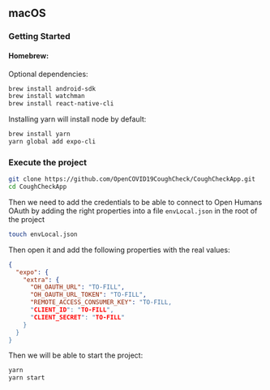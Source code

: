 ## macOS

### Getting Started

#### Homebrew:

Optional dependencies:

```bash
brew install android-sdk
brew install watchman
brew install react-native-cli
```

Installing yarn will install node by default:

```bash
brew install yarn
yarn global add expo-cli
```

### Execute the project

```bash
git clone https://github.com/OpenCOVID19CoughCheck/CoughCheckApp.git
cd CoughCheckApp
```

Then we need to add the credentials to be able to connect to Open Humans OAuth by adding the right properties into a file `envLocal.json` in the root of the project

```bash
touch envLocal.json
```

Then open it and add the following properties with the real values:

```json
{
  "expo": {
    "extra": {
      "OH_OAUTH_URL": "TO-FILL",
      "OH_OAUTH_URL_TOKEN": "TO-FILL",
      "REMOTE_ACCESS_CONSUMER_KEY": "TO-FILL,
      "CLIENT_ID": "TO-FILL",
      "CLIENT_SECRET": "TO-FILL"
    }
  }
}
```

Then we will be able to start the project:

```bash
yarn
yarn start
```